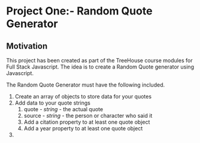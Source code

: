 # Project One:- Random Quote Generator
 <h2>Motivation</h2>
 <p>This project has been created as part of the TreeHouse course modules for Full Stack Javascript. The idea is to create a Random Quote generator using Javascript.</p>
 <p>The Random Quote Generator must have the following included.</p>
 <ol>
 <li>Create an array of objects to store data for your quotes</li>
 <li>Add data to your quote strings
    <ol>
        <li>quote - <i>string</i> - the actual quote</li>
        <li>source - <i>string</i> - the person or character who said it</li> 
        <li>Add a citation property to at least one quote object</li>
        <li>Add a year property to at least one quote object</li>
    </ol>
 </li>
 <li></li>
 </ol>
